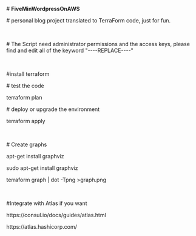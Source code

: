 <html>
<body lang=EN-US style='tab-interval:.5in'>

<div class=WordSection1>

<p class=MsoNormal># <span class=SpellE><b>FiveMinWordpressOnAWS</b></span><o:p></o:p></p>

<p class=MsoNormal># <span class=GramE>personal</span> blog project translated
to <span class=SpellE>TerraForm</span> code, just for fun.<o:p></o:p></p>

<p class=MsoNormal><o:p>&nbsp;</o:p></p>

<p class=MsoNormal># The Script need administrator permissions and the access
keys, please find and edit all of the keyword &quot;----REPLACE----&quot;<o:p></o:p></p>

<p class=MsoNormal><o:p>&nbsp;</o:p></p>

<p class=MsoNormal>#install terraform<o:p></o:p></p>

<p class=MsoNormal># <span class=GramE>test</span> the code<o:p></o:p></p>

<p class=MsoNormal><span class=GramE>terraform</span> plan<o:p></o:p></p>

<p class=MsoNormal># deploy or upgrade the environment<o:p></o:p></p>

<p class=MsoNormal><span class=GramE>terraform</span> apply<o:p></o:p></p>

<p class=MsoNormal><o:p>&nbsp;</o:p></p>

<p class=MsoNormal># <span class=GramE>Create</span> graphs<o:p></o:p></p>

<p class=MsoNormal><span class=GramE>apt-get</span> install <span class=SpellE>graphviz</span><o:p></o:p></p>

<p class=MsoNormal><span class=SpellE><span class=GramE>sudo</span></span>
apt-get install <span class=SpellE>graphviz</span><o:p></o:p></p>

<p class=MsoNormal><span class=GramE>terraform</span> graph | dot -<span
class=SpellE>Tpng</span> &gt;graph.png<o:p></o:p></p>

<p class=MsoNormal><o:p>&nbsp;</o:p></p>

<p class=MsoNormal>#Integrate with Atlas if you want<o:p></o:p></p>

<p class=MsoNormal>https://consul.io/docs/guides/atlas.html<o:p></o:p></p>

<p class=MsoNormal>https://atlas.hashicorp.com/</p>

</div>

</body>

</html>
